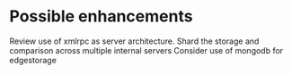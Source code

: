 Possible enhancements
=====================

Review use of xmlrpc as server architecture.
Shard the storage and comparison across multiple internal servers
Consider use of mongodb for edgestorage




